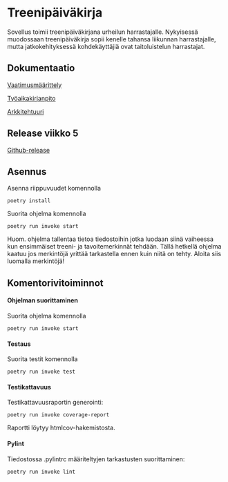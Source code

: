 # Treenipäiväkirja

Sovellus toimii treenipäiväkirjana urheilun harrastajalle. Nykyisessä muodossaan treenipäiväkirja sopii kenelle tahansa liikunnan harrastajalle, mutta jatkokehityksessä kohdekäyttäjiä ovat taitoluistelun harrastajat.

## Dokumentaatio

[Vaatimusmäärittely](.dokumentaatio/vaatimusmaarittely.md)

[Työaikakirjanpito](./dokumentaatio/tuntikirjanpito.md)

[Arkkitehtuuri](./dokumentaatio/arkkitehtuuri.md)

## Release viikko 5

[Github-release](https://github.com/Ronttikasa/treenipaivakirja/releases)

## Asennus

Asenna riippuvuudet komennolla

`poetry install`

Suorita ohjelma komennolla

`poetry run invoke start`

Huom. ohjelma tallentaa tietoa tiedostoihin jotka luodaan siinä vaiheessa kun ensimmäiset treeni- ja tavoitemerkinnät tehdään. Tällä hetkellä ohjelma kaatuu jos merkintöjä yrittää tarkastella ennen kuin niitä on tehty. Aloita siis luomalla merkintöjä!

## Komentorivitoiminnot

#### Ohjelman suorittaminen

Suorita ohjelma komennolla

`poetry run invoke start`

#### Testaus

Suorita testit komennolla

`poetry run invoke test`

#### Testikattavuus

Testikattavuusraportin generointi:

`poetry run invoke coverage-report`

Raportti löytyy htmlcov-hakemistosta.

#### Pylint

Tiedostossa .pylintrc määriteltyjen tarkastusten suorittaminen:

`poetry run invoke lint`
